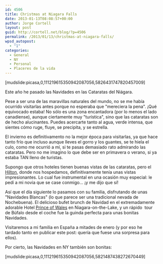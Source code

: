 ```yaml
---
id: 4506
title: Christmas at Niagara Falls
date: 2013-01-13T08:08:57+00:00
author: Jorge Cortell
layout: post
guid: http://cortell.net/blog/?p=4506
permalink: /2013/01/13/christmas-at-niagara-falls/
wpsd_autopost:
  - "1"
categories:
  - General
  - NY
  - Personal
  - Placeres de la vida
---
```

[mudslide:picasa,0,111219615350942087056,5826431747820457009]

Este año he pasado las Navidades en las Cataratas del Niágara.

Pese a ser una de las maravillas naturales del mundo, no se me había ocurrido visitarlas antes porque no esperaba que "mereciera la pena". ¡Qué equivocado estaba! No sólo es una zona encantadora (por lo menos el lado canadiense), aunque ciertamente muy "turística", sino que las cataratas son de hecho alucinantes. Puedes acercarte tanto al agua, verde intensa, que sientes cómo ruge, fluye, se precipita, y se estrella.

El invierno es definitivamento no la mejor época para visitarlas, ya que hace tanto frío que incluso aunque lleves el gorro y los guantes, se te hiela el culo, como me ocurrió a mí, si te pasas demasiado rato admirando las cataratas. Pero no me imagino lo que debe ser en primavera o verano, si ya estaba TAN lleno de turistas.

Supongo que otros hoteles tienen buenas vistas de las cataratas, pero el <a title="http://niagarafallshilton.com/" href="http://niagarafallshilton.com/" target="_blank">Hilton</a>, donde nos hospedamos, definitivamente tenía unas vistas impresionantes. Lo cual fue instrumental en una ocasión muy especial: le pedí a mi novia que se case conmigo... ¡y me dijo que sí!

Así que el día siguiente lo pasamos con su familia, disfrutando de unas "Navidades Blancas" (lo que parece ser una tradicional nevada de Nochebuena). El delicioso bufet brunch de Navidad en el extremadamente adorable Hotel <a title="http://www.vintage-hotels.com/princeofwales/default.htm" href="http://www.vintage-hotels.com/princeofwales/default.htm" target="_blank">Prince of Wales</a> en Niagara-on-the-Lake, y un rápido  tour de Búfalo desde el coche fue la guinda perfecta para unas bonitas Navidades.

Visitaremos a mi familia en España a mitades de enero (y por eso he tardado tanto en publicar este post: quería que fuese una sorpresa para ellos).

Por cierto, las Navidades en NY también son bonitas:

[mudslide:picasa,0,111219615350942087056,5821487438272670449]